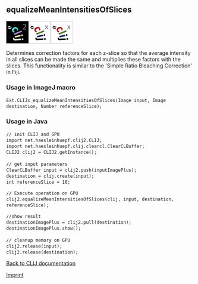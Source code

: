 ## equalizeMeanIntensitiesOfSlices
![Image](images/mini_clij2_logo.png)![Image](images/mini_clijx_logo.png)![Image](images/mini_clijx_logo.png)

Determines correction factors for each z-slice so that the average intensity in all slices can be made the same and multiplies these factors with the slices.
This functionality is similar to the 'Simple Ratio Bleaching Correction' in Fiji.

### Usage in ImageJ macro
```
Ext.CLIJx_equalizeMeanIntensitiesOfSlices(Image input, Image destination, Number referenceSlice);
```


### Usage in Java
```
// init CLIJ and GPU
import net.haesleinhuepf.clij2.CLIJ;
import net.haesleinhuepf.clij.clearcl.ClearCLBuffer;
CLIJ2 clij2 = CLIJ2.getInstance();

// get input parameters
ClearCLBuffer input = clij2.push(inputImagePlus);
destination = clij.create(input);
int referenceSlice = 10;
```

```
// Execute operation on GPU
clij2.equalizeMeanIntensitiesOfSlices(clij, input, destination, referenceSlice);
```

```
//show result
destinationImagePlus = clij2.pull(destination);
destinationImagePlus.show();

// cleanup memory on GPU
clij2.release(input);
clij2.release(destination);
```


[Back to CLIJ documentation](https://clij.github.io/)

[Imprint](https://clij.github.io/imprint)
